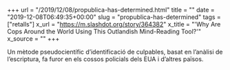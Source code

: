 +++
url = "/2019/12/08/propublica-has-determined.html"
title = ""
date = "2019-12-08T06:49:35+00:00"
slug = "propublica-has-determined"
tags = ["retalls"]
x_url = "https://m.slashdot.org/story/364382"
x_title = "'Why Are Cops Around the World Using This Outlandish Mind-Reading Tool?'"
x_source = ""
+++

Un mètode pseudocientífic d’identificació de culpables, basat en l’anàlisi de l’escriptura, fa furor en els cossos policials dels EUA i d’altres països.